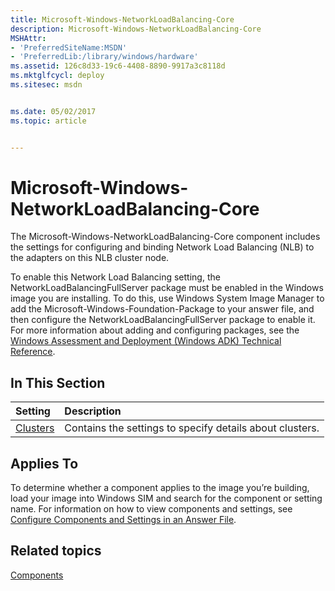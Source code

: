 ```yaml
---
title: Microsoft-Windows-NetworkLoadBalancing-Core
description: Microsoft-Windows-NetworkLoadBalancing-Core
MSHAttr:
- 'PreferredSiteName:MSDN'
- 'PreferredLib:/library/windows/hardware'
ms.assetid: 126c8d33-19c6-4408-8890-9917a3c8118d
ms.mktglfcycl: deploy
ms.sitesec: msdn


ms.date: 05/02/2017
ms.topic: article


---
```

# Microsoft-Windows-NetworkLoadBalancing-Core

The Microsoft-Windows-NetworkLoadBalancing-Core component includes the settings for configuring and binding Network Load Balancing (NLB) to the adapters on this NLB cluster node.

To enable this Network Load Balancing setting, the NetworkLoadBalancingFullServer package must be enabled in the Windows image you are installing. To do this, use Windows System Image Manager to add the Microsoft-Windows-Foundation-Package to your answer file, and then configure the NetworkLoadBalancingFullServer package to enable it. For more information about adding and configuring packages, see the [Windows Assessment and Deployment (Windows ADK) Technical Reference](http://go.microsoft.com/fwlink/?LinkId=206587).

## In This Section

| Setting                 | Description                                                                           |
|:------------------------|:--------------------------------------------------------------------------------------|
| [Clusters](microsoft-windows-networkloadbalancing-core-clusters.md) | Contains the settings to specify details about clusters. |

## Applies To

To determine whether a component applies to the image you’re building, load your image into Windows SIM and search for the component or setting name. For information on how to view components and settings, see [Configure Components and Settings in an Answer File](https://docs.microsoft.com/en-us/windows-hardware/customize/desktop/wsim/configure-components-and-settings-in-an-answer-file).

## Related topics

[Components](components-b-unattend.md)
